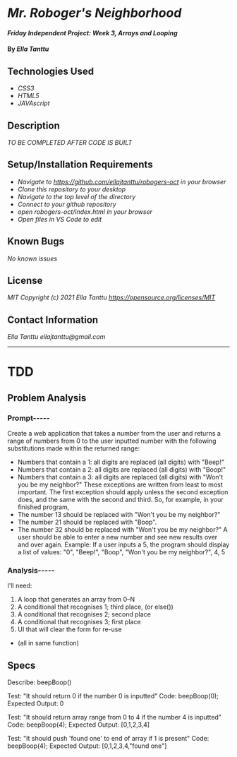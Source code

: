 # _Mr. Roboger's Neighborhood_

#### _Friday Independent Project: Week 3, Arrays and Looping_

#### By _**Ella Tanttu**_

## Technologies Used

* _CSS3_
* _HTML5_
* _JAVAscript_

## Description

_TO BE COMPLETED AFTER CODE IS BUILT_

## Setup/Installation Requirements

* _Navigate to https://github.com/ellajtanttu/robogers-oct in your browser_
* _Clone this repository to your desktop_
* _Navigate to the top level of the directory_
* _Connect to your github repository_
* _open robogers-oct/index.html in your browser_
* _Open files in VS Code to edit_

## Known Bugs

_No known issues_

## License

_MIT Copyright (c) 2021 Ella Tanttu_
_https://opensource.org/licenses/MIT_

## Contact Information

_Ella Tanttu ellajtanttu@gmail.com_

--------

# TDD

## Problem Analysis

### Prompt-----
Create a web application that takes a number from the user and returns a range of numbers from 0 to the user inputted number with the following substitutions made within the returned range:
* Numbers that contain a 1: all digits are replaced (all digits) with "Beep!"
* Numbers that contain a 2: all digits are replaced (all digits) with "Boop!"
* Numbers that contain a 3: all digits are replaced (all digits) with "Won't you be my neighbor?"
These exceptions are written from least to most important. The first exception should apply unless the second exception does, and the same with the second and third. So, for example, in your finished program,
* The number 13 should be replaced with "Won't you be my neighbor?"
* The number 21 should be replaced with "Boop".
* The number 32 should be replaced with "Won't you be my neighbor?"
A user should be able to enter a new number and see new results over and over again.
Example: If a user inputs a 5, the program should display a list of values: "0", "Beep!", "Boop", "Won't you be my neighbor?", 4, 5

### Analysis-----
I'll need:
1. A loop that generates an array from 0–N
2. A conditional that recognises 1; third place, (or else())
3. A conditional that recognises 2; second place
4. A conditional that recognises 3; first place
5. UI that will clear the form for re-use

* (all in same function)

## Specs
Describe: beepBoop()

Test: "It should return 0 if the number 0 is inputted"
Code:
beepBoop(0);
Expected Output: 0

Test: "It should return array range from 0 to 4 if the number 4 is inputted"
Code:
beepBoop(4);
Expected Output: [0,1,2,3,4]

Test: "It should push 'found one' to end of array if 1 is present"
Code:
beepBoop(4);
Expected Output: [0,1,2,3,4,"found one"]